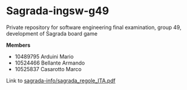 # Sagrada-ingsw-g49
Private repository for software engineering final examination, group 49, development of Sagrada board game

**Members**
- 10489795 Arduini Mario
- 10524466 Bellante Armando
- 10525837 Casarotto Marco

Link to [sagrada-info/sagrada_regole_ITA.pdf](rules)

